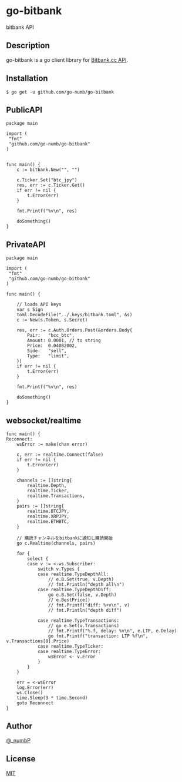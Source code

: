 # go-bitbank

bitbank API

## Description

go-bitbank is a go client library for [Bitbank.cc API](https://docs.bitbank.cc).

## Installation

```
$ go get -u github.com/go-numb/go-bitbank
```

## PublicAPI
``` 
package main

import (
 "fmt"
 "github.com/go-numb/go-bitbank"
)


func main() {
	c := bitbank.New("", "")

	c.Ticker.Set("btc_jpy")
	res, err := c.Ticker.Get()
	if err != nil {
		t.Error(err)
	}

	fmt.Printf("%v\n", res)

	doSomething()
}
```

## PrivateAPI

```
package main

import (
 "fmt"
 "github.com/go-numb/go-bitbank"
)

func main() {

    // loads API keys
	var s Sign
	toml.DecodeFile("../.keys/bitbank.toml", &s)
	c := New(s.Token, s.Secret)

	res, err := c.Auth.Orders.Post(&orders.Body{
		Pair:   "bcc_btc",
		Amount: 0.0001, // to string
		Price:  0.04082002,
		Side:   "sell",
		Type:   "limit",
	})
	if err != nil {
		t.Error(err)
	}

	fmt.Printf("%v\n", res)

	doSomething()
}
```

## websocket/realtime
```
func main() {
Reconnect:
	wsError := make(chan error)
	
	c, err := realtime.Connect(false)
	if err != nil {
		t.Error(err)
	}

	channels := []string{
		realtime.Depth, 
		realtime.Ticker,
		realtime.Transactions,
	}
	pairs := []string{
		realtime.BTCJPY,
		realtime.XRPJPY,
		realtime.ETHBTC,
	}

	// 購読チャンネルをbitbankに通知し購読開始
	go c.Realtime(channels, pairs)

	for {
		select {
		case v := <-ws.Subscriber:
			switch v.Types {
			case realtime.TypeDepthAll:
				// e.B.Set(true, v.Depth)
				// fmt.Println("depth all\n")
			case realtime.TypeDepthDiff:
				go e.B.Set(false, v.Depth)
				// e.BestPrice()
				// fmt.Printf("diff: %+v\n", v)
				// fmt.Println("depth diff")

			case realtime.TypeTransactions:
				// go e.Set(v.Transactions)
				// fmt.Printf("%.f, delay: %v\n", e.LTP, e.Delay)
				go fmt.Printf("transaction: LTP %f\n", v.Transactions[0].Price)
			case realtime.TypeTicker:
			case realtime.TypeError:
				wsError <- v.Error
			}
		}
	}

	err = <-wsError
	log.Error(err)
	ws.Close()
	time.Sleep(3 * time.Second)
	goto Reconnect
}
```

## Author

[@_numbP](https://twitter.com/_numbP)

## License

[MIT](https://github.com/go-numb/go-bitbank/blob/master/LICENSE)